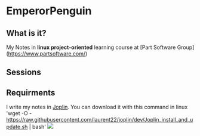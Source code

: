 # EmperorPenguin
## What is it?
My Notes in **linux project-oriented** learning course at [Part Software Group] (https://www.partsoftware.com/)
## Sessions

## Requirments
I write my notes in [Joplin](https://joplinapp.org/). You can download it with this command in linux
'wget -O - https://raw.githubusercontent.com/laurent22/joplin/dev/Joplin_install_and_update.sh | bash'
![](https://partsoftware.com:5000/images/cf302d4f-6029-4605-adcc-71835e6a0ddf.jpg)
